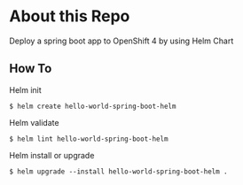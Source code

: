 # About this Repo

Deploy a spring boot app to OpenShift 4 by using Helm Chart

How To
------------
Helm init
```
$ helm create hello-world-spring-boot-helm
```

Helm validate
```
$ helm lint hello-world-spring-boot-helm
```

Helm install or upgrade
```
$ helm upgrade --install hello-world-spring-boot-helm .
```